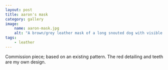 ```yaml
---
layout: post
title: aaron's mask
category: gallery
image: 
    name: aaron-mask.jpg
    alt: "A brown/grey leather mask of a long snouted dog with visible teeth and red detailing."
tags:
    - leather
---
```


Commission piece; based on an existing pattern. The red detailing and teeth are my own design.